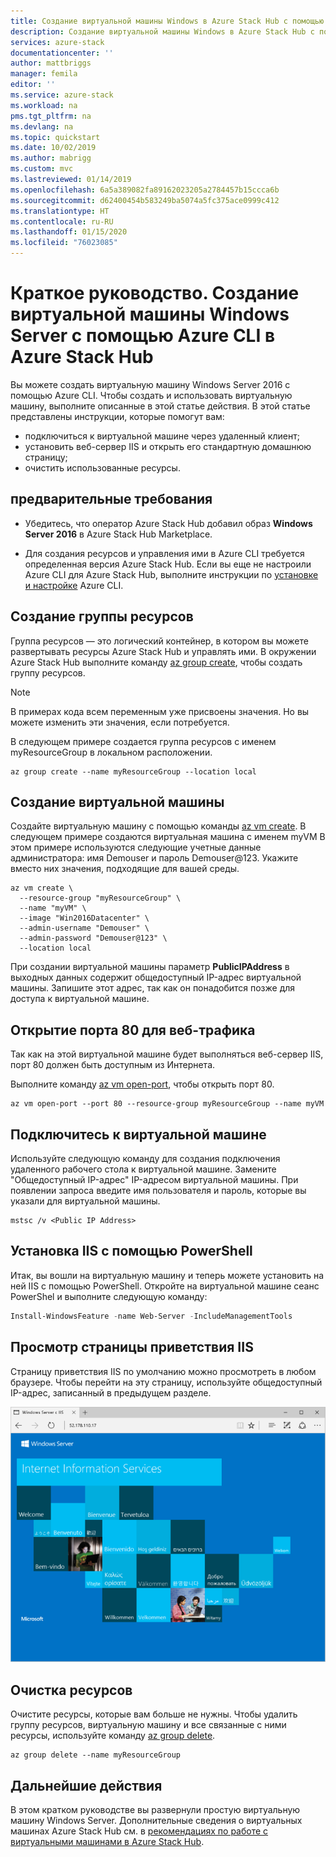 ```yaml
---
title: Создание виртуальной машины Windows в Azure Stack Hub с помощью Azure CLI | Документация Майкрософт
description: Создание виртуальной машины Windows в Azure Stack Hub с помощью Azure CLI
services: azure-stack
documentationcenter: ''
author: mattbriggs
manager: femila
editor: ''
ms.service: azure-stack
ms.workload: na
pms.tgt_pltfrm: na
ms.devlang: na
ms.topic: quickstart
ms.date: 10/02/2019
ms.author: mabrigg
ms.custom: mvc
ms.lastreviewed: 01/14/2019
ms.openlocfilehash: 6a5a389082fa89162023205a2784457b15ccca6b
ms.sourcegitcommit: d62400454b583249ba5074a5fc375ace0999c412
ms.translationtype: HT
ms.contentlocale: ru-RU
ms.lasthandoff: 01/15/2020
ms.locfileid: "76023085"
---
```

# <a name="quickstart-create-a-windows-server-virtual-machine-using-azure-cli-in-azure-stack-hub"></a>Краткое руководство. Создание виртуальной машины Windows Server с помощью Azure CLI в Azure Stack Hub

Вы можете создать виртуальную машину Windows Server 2016 с помощью Azure CLI. Чтобы создать и использовать виртуальную машину, выполните описанные в этой статье действия. В этой статье представлены инструкции, которые помогут вам:

* подключиться к виртуальной машине через удаленный клиент;
* установить веб-сервер IIS и открыть его стандартную домашнюю страницу;
* очистить использованные ресурсы.

## <a name="prerequisites"></a>предварительные требования

* Убедитесь, что оператор Azure Stack Hub добавил образ **Windows Server 2016** в Azure Stack Hub Marketplace.

* Для создания ресурсов и управления ими в Azure CLI требуется определенная версия Azure Stack Hub. Если вы еще не настроили Azure CLI для Azure Stack Hub, выполните инструкции по [установке и настройке](azure-stack-version-profiles-azurecli2.md) Azure CLI.

## <a name="create-a-resource-group"></a>Создание группы ресурсов

Группа ресурсов — это логический контейнер, в котором вы можете развертывать ресурсы Azure Stack Hub и управлять ими. В окружении Azure Stack Hub выполните команду [az group create](/cli/azure/group#az-group-create), чтобы создать группу ресурсов.

> [!NOTE]
>  В примерах кода всем переменным уже присвоены значения. Но вы можете изменить эти значения, если потребуется.

В следующем примере создается группа ресурсов с именем myResourceGroup в локальном расположении.

```cli
az group create --name myResourceGroup --location local
```

## <a name="create-a-virtual-machine"></a>Создание виртуальной машины

Создайте виртуальную машину с помощью команды [az vm create](/cli/azure/vm#az-vm-create). В следующем примере создаются виртуальная машина с именем myVM В этом примере используются следующие учетные данные администратора: имя Demouser и пароль Demouser@123. Укажите вместо них значения, подходящие для вашей среды.

```cli
az vm create \
  --resource-group "myResourceGroup" \
  --name "myVM" \
  --image "Win2016Datacenter" \
  --admin-username "Demouser" \
  --admin-password "Demouser@123" \
  --location local
```

При создании виртуальной машины параметр **PublicIPAddress** в выходных данных содержит общедоступный IP-адрес виртуальной машины. Запишите этот адрес, так как он понадобится позже для доступа к виртуальной машине.

## <a name="open-port-80-for-web-traffic"></a>Открытие порта 80 для веб-трафика

Так как на этой виртуальной машине будет выполняться веб-сервер IIS, порт 80 должен быть доступным из Интернета.

Выполните команду [az vm open-port](/cli/azure/vm), чтобы открыть порт 80.

```cli
az vm open-port --port 80 --resource-group myResourceGroup --name myVM
```

## <a name="connect-to-the-virtual-machine"></a>Подключитесь к виртуальной машине

Используйте следующую команду для создания подключения удаленного рабочего стола к виртуальной машине. Замените "Общедоступный IP-адрес" IP-адресом виртуальной машины. При появлении запроса введите имя пользователя и пароль, которые вы указали для виртуальной машины.

```
mstsc /v <Public IP Address>
```

## <a name="install-iis-using-powershell"></a>Установка IIS с помощью PowerShell

Итак, вы вошли на виртуальную машину и теперь можете установить на ней IIS с помощью PowerShell. Откройте на виртуальной машине сеанс PowerShel и выполните следующую команду:

```powershell
Install-WindowsFeature -name Web-Server -IncludeManagementTools
```

## <a name="view-the-iis-welcome-page"></a>Просмотр страницы приветствия IIS

Страницу приветствия IIS по умолчанию можно просмотреть в любом браузере. Чтобы перейти на эту страницу, используйте общедоступный IP-адрес, записанный в предыдущем разделе.

![Сайт IIS по умолчанию](./media/azure-stack-quick-create-vm-windows-cli/default-iis-website.png)

## <a name="clean-up-resources"></a>Очистка ресурсов

Очистите ресурсы, которые вам больше не нужны. Чтобы удалить группу ресурсов, виртуальную машину и все связанные с ними ресурсы, используйте команду [az group delete](/cli/azure/group#az-group-delete).

```cli
az group delete --name myResourceGroup
```

## <a name="next-steps"></a>Дальнейшие действия

В этом кратком руководстве вы развернули простую виртуальную машину Windows Server. Дополнительные сведения о виртуальных машинах Azure Stack Hub см. в [рекомендациях по работе с виртуальными машинами в Azure Stack Hub](azure-stack-vm-considerations.md).
